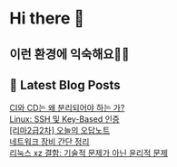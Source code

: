 # Hi there 👋

## 이런 환경에 익숙해요✍🏼

## 📕 Latest Blog Posts

<a href=https://honge1122.tistory.com/65>CI와 CD는 왜 분리되어야 하는 가?</a></br><a href=https://honge1122.tistory.com/64>Linux: SSH 및 Key-Based 인증</a></br><a href=https://honge1122.tistory.com/63>[리마2급2차] 오늘의 오답노트 </a></br><a href=https://honge1122.tistory.com/62>네트워크 장비 간단 정리</a></br><a href=https://honge1122.tistory.com/61>리눅스 xz 결함: 기술적 문제가 아닌 윤리적 문제</a></br>